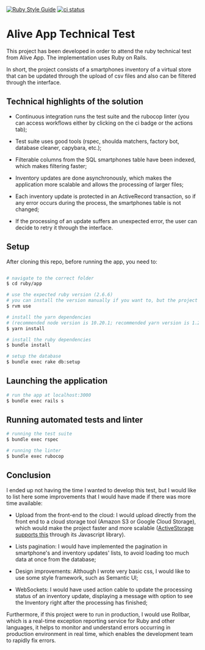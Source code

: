 [![Ruby Style Guide](https://img.shields.io/badge/code_style-rubocop-brightgreen.svg)](https://github.com/rubocop-hq/rubocop) <a href="https://github.com/luciandavila/hiring/actions?query=workflow%3Aci"><img alt="ci status" src="https://github.com/luciandavila/hiring/workflows/ci/badge.svg"></a>

# Alive App Technical Test

This project has been developed in order to attend the ruby technical test from Alive App. The implementation uses Ruby on Rails. 

In short, the project consists of a smartphones inventory of a virtual store that can be updated through the upload of csv files and also can be filtered through the interface.

## Technical highlights of the solution

* Continuous integration runs the test suite and the rubocop linter (you can access workflows either by clicking on the ci badge or the actions tab);

* Test suite uses good tools (rspec, shoulda matchers, factory bot, database cleaner, capybara, etc.);

* Filterable columns from the SQL smartphones table have been indexed, which makes filtering faster;

* Inventory updates are done asynchronously, which makes the application more scalable and allows the processing of larger files;

* Each inventory update is protected in an ActiveRecord transaction, so if any error occurs during the process, the smartphones table is not changed;

* If the processing of an update suffers an unexpected error, the user can decide to retry it through the interface.

## Setup

After cloning this repo, before running the app, you need to:
```bash

# navigate to the correct folder
$ cd ruby/app

# use the expected ruby ​​version (2.6.6)
# you can install the version manually if you want to, but the project supports ruby version manager:
$ rvm use

# install the yarn dependencies
# (recommended node version is 10.20.1; recommended yarn version is 1.22.0)
$ yarn install

# install the ruby dependencies
$ bundle install

# setup the database
$ bundle exec rake db:setup
```

## Launching the application

``` bash
# run the app at localhost:3000
$ bundle exec rails s
```

## Running automated tests and linter

``` bash
# running the test suite
$ bundle exec rspec

# running the linter
$ bundle exec rubocop
```

## Conclusion

I ended up not having the time I wanted to develop this test, but I would like to list here some improvements that I would have made if there was more time available:

* Upload from the front-end to the cloud: I would upload directly from the front end to a cloud storage tool (Amazon S3 or Google Cloud Storage), which would make the project faster and more scalable ([ActiveStorage supports this](https://github.com/rails/rails/tree/master/activestorage#direct-uploads) through its Javascript library).

* Lists pagination: I would have implemented the pagination in smartphone's and inventory updates' lists, to avoid loading too much data at once from the database;

* Design improvements: Although I wrote very basic css, I would like to use some style framework, such as Semantic UI;

* WebSockets: I would have used action cable to update the processing status of an inventory update, displaying a message with option to see the Inventory right after the processing has finished;

Furthermore, if this project were to run in production, I would use Rollbar, which is a real-time exception reporting service for Ruby and other languages, it helps to monitor and understand errors occurring in production environment in real time, which enables the development team to rapidly fix errors.
